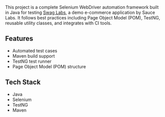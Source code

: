 This project is a complete Selenium WebDriver automation framework built in Java for testing [Swag Labs](https://www.saucedemo.com/), a demo e-commerce application by Sauce Labs. It follows best practices including Page Object Model (POM), TestNG, reusable utility classes, and integrates with CI tools.


## Features
- Automated test cases
- Maven build support
- TestNG test runner
- Page Object Model (POM) structure

## Tech Stack
- Java
- Selenium
- TestNG
- Maven

